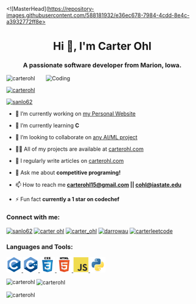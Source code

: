 <![MasterHead](https://repository-images.githubusercontent.com/588181932/e36ec678-7984-4cdd-8e4c-a3932772ff8e>
<h1 align="center">Hi 👋, I'm Carter Ohl</h1>
<h3 align="center">A passionate software developer from Marion, Iowa.</h3>
<img align="right" alt="Coding" width="400" src="https://encrypted-tbn0.gstatic.com/images?q=tbn:ANd9GcRqdas29w9nPrpAzGAq_50xEHyBiOq9DAMekg&usqp=CAU">

<p align="left"> <img src="https://komarev.com/ghpvc/?username=carterohl&label=Profile%20views&color=0e75b6&style=flat" alt="carterohl" /> </p>

<p align="left"> <a href="https://github.com/ryo-ma/github-profile-trophy"><img src="https://github-profile-trophy.vercel.app/?username=carterohl" alt="carterohl" /></a> </p>

<p align="left"> <a href="https://twitter.com/sanlo62" target="blank"><img src="https://img.shields.io/twitter/follow/sanlo62?logo=twitter&style=for-the-badge" alt="sanlo62" /></a> </p>

- 🔭 I’m currently working on [my Personal Website](carterohl.com)

- 🌱 I’m currently learning **C**

- 👯 I’m looking to collaborate on [any AI/ML project](https://www.youtube.com/watch?v=SX08NT55YhA&t=75s)

- 👨‍💻 All of my projects are available at [carterohl.com](carterohl.com)

- 📝 I regularly write articles on [carterohl.com](carterohl.com)

- 💬 Ask me about **competitive programing!**

- 📫 How to reach me **carterohl15@gmail.com || cohl@iastate.edu**

- ⚡ Fun fact **currently a 1 star on codechef**

<h3 align="left">Connect with me:</h3>
<p align="left">
<a href="https://twitter.com/sanlo62" target="blank"><img align="center" src="https://raw.githubusercontent.com/rahuldkjain/github-profile-readme-generator/master/src/images/icons/Social/twitter.svg" alt="sanlo62" height="30" width="40" /></a>
<a href="https://linkedin.com/in/carter ohl" target="blank"><img align="center" src="https://raw.githubusercontent.com/rahuldkjain/github-profile-readme-generator/master/src/images/icons/Social/linked-in-alt.svg" alt="carter ohl" height="30" width="40" /></a>
<a href="https://instagram.com/carter_ohl" target="blank"><img align="center" src="https://raw.githubusercontent.com/rahuldkjain/github-profile-readme-generator/master/src/images/icons/Social/instagram.svg" alt="carter_ohl" height="30" width="40" /></a>
<a href="https://www.codechef.com/users/darrowau" target="blank"><img align="center" src="https://cdn.jsdelivr.net/npm/simple-icons@3.1.0/icons/codechef.svg" alt="darrowau" height="30" width="40" /></a>
<a href="https://www.leetcode.com/carterleetcode" target="blank"><img align="center" src="https://raw.githubusercontent.com/rahuldkjain/github-profile-readme-generator/master/src/images/icons/Social/leet-code.svg" alt="carterleetcode" height="30" width="40" /></a>
</p>

<h3 align="left">Languages and Tools:</h3>
<p align="left"> <a href="https://www.cprogramming.com/" target="_blank" rel="noreferrer"> <img src="https://raw.githubusercontent.com/devicons/devicon/master/icons/c/c-original.svg" alt="c" width="40" height="40"/> </a> <a href="https://www.w3schools.com/cpp/" target="_blank" rel="noreferrer"> <img src="https://raw.githubusercontent.com/devicons/devicon/master/icons/cplusplus/cplusplus-original.svg" alt="cplusplus" width="40" height="40"/> </a> <a href="https://www.w3schools.com/css/" target="_blank" rel="noreferrer"> <img src="https://raw.githubusercontent.com/devicons/devicon/master/icons/css3/css3-original-wordmark.svg" alt="css3" width="40" height="40"/> </a> <a href="https://www.w3.org/html/" target="_blank" rel="noreferrer"> <img src="https://raw.githubusercontent.com/devicons/devicon/master/icons/html5/html5-original-wordmark.svg" alt="html5" width="40" height="40"/> </a> <a href="https://developer.mozilla.org/en-US/docs/Web/JavaScript" target="_blank" rel="noreferrer"> <img src="https://raw.githubusercontent.com/devicons/devicon/master/icons/javascript/javascript-original.svg" alt="javascript" width="40" height="40"/> </a> <a href="https://www.python.org" target="_blank" rel="noreferrer"> <img src="https://raw.githubusercontent.com/devicons/devicon/master/icons/python/python-original.svg" alt="python" width="40" height="40"/> </a> </p>

<p><img align="left" src="https://github-readme-stats.vercel.app/api/top-langs?username=carterohl&show_icons=true&locale=en&layout=compact" alt="carterohl" /></p>

<p>&nbsp;<img align="center" src="https://github-readme-stats.vercel.app/api?username=carterohl&show_icons=true&locale=en" alt="carterohl" /></p>

<p><img align="center" src="https://github-readme-streak-stats.herokuapp.com/?user=carterohl&" alt="carterohl" /></p>
